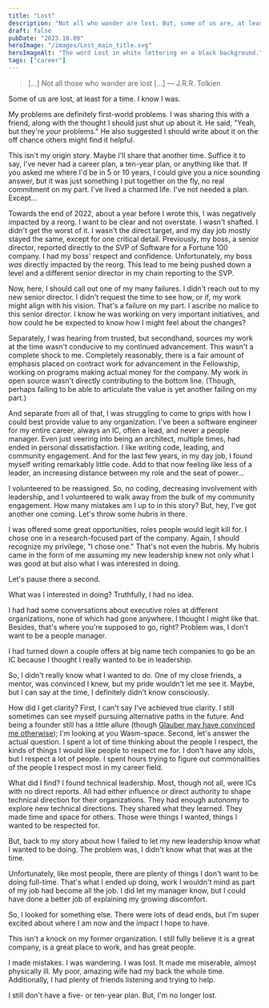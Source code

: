 ```yaml
---
title: "Lost"
description: "Not all who wander are lost. But, some of us are, at least for a time."
draft: false
pubDate: "2023.10.09"
heroImage: "/images/Lost_main_title.svg"
heroImageAlt: "The word Lost in white lettering on a black background."
tags: ["career"]
---
```


> [...] Not all those who wander are lost [...] &mdash; J.R.R. Tolkien

Some of us are lost, at least for a time. I know I was.

My problems are definitely first-world problems. I was sharing this with a friend, along with the thought I should just shut up about it. He said, "Yeah, but they're *your* problems." He also suggested I should write about it on the off chance others might find it helpful.

This isn't my origin story. Maybe I'll share that another time. Suffice it to say, I've never had a career plan, a ten-year plan, or anything like that. If you asked me where I'd be in 5 or 10 years, I could give you a nice sounding answer, but it was just something I put together on the fly, no real commitment on my part. I've lived a charmed life. I've not needed a plan. Except...

Towards the end of 2022, about a year before I wrote this, I was negatively impacted by a reorg. I want to be clear and not overstate. I wasn't shafted. I didn't get the worst of it. I wasn't the direct target, and my day job mostly stayed the same, except for one critical detail. Previously, my boss, a senior director, reported directly to the SVP of Software for a Fortune 100 company. I had my boss' respect and confidence. Unfortunately, my boss *was* directly impacted by the reorg. This lead to me being pushed down a level and a different senior director in my chain reporting to the SVP. 

Now, here, I should call out one of my many failures. I didn't reach out to my new senior director. I didn't request the time to see how, or if, my work might align with his vision. That's a failure on my part. I ascribe no malice to this senior director. I know he was working on very important initiatives, and how could he be expected to know how I might feel about the changes?

Separately, I was hearing from trusted, but secondhand, sources my work at the time wasn't conducive to my continued advancement. This wasn't a complete shock to me. Completely reasonably, there is a fair amount of emphasis placed on contract work for advancement in the Fellowship, working on programs making actual money for the company. My work in open source wasn't directly contributing to the bottom line. (Though, perhaps failing to be able to articulate the value is yet another failing on my part.)

And separate from all of that, I was struggling to come to grips with how I could best provide value to any organization.  I've been a software engineer for my entire career, always an IC, often a lead, and never a people manager. Even just veering into being an architect, multiple times, had ended in personal dissatisfaction. I like writing code, leading, and community engagement. And for the last few years, in my day job, I found myself writing remarkably little code. Add to that now feeling like less of a leader, an increasing distance between my role and the seat of power...

I volunteered to be reassigned. So, no coding, decreasing involvement with leadership, and I volunteered to walk away from the bulk of my community engagement. How many mistakes am I up to in this story? But, hey, I've got another one coming. Let's throw some hubris in there. 

I was offered some great opportunities, roles people would legit kill for. I chose one in a research-focused part of the company. Again, I should recognize my privilege, "I chose one." That's not even the hubris. My hubris came in the form of me assuming my new leadership knew not only what I was good at but also what I was interested in doing.

Let's pause there a second.

What was I interested in doing? Truthfully, I had no idea.

I had had some conversations about executive roles at different organizations, none of which had gone anywhere. I thought I might like that. Besides, that's where you're supposed to go, right? Problem was, I don't want to be a people manager.

I had turned down a couple offers at big name tech companies to go be an IC because I thought I really wanted to be in leadership. 

So, I didn't really know what I wanted to do. One of my close friends, a mentor, was convinced I knew, but my pride wouldn't let me see it. Maybe, but I can say at the time, I definitely didn't know consciously.

How did I get clarity? First, I can't say I've achieved true clarity. I still sometimes can see myself pursuing alternative paths in the future. And being a founder still has a little allure (though [Glauber may have convinced me otherwise](https://www.linkedin.com/feed/update/urn:li:activity:7085637026854629376?updateEntityUrn=urn%3Ali%3Afs_feedUpdate%3A%28V2%2Curn%3Ali%3Aactivity%3A7085637026854629376%29)); I'm looking at you Wasm-space. Second, let's answer the actual question. I spent a lot of time thinking about the people I respect, the kinds of things I would like people to respect me for. I don't have any idols, but I respect a lot of people. I spent hours trying to figure out commonalities of the people I respect most in my career field.

What did I find? I found technical leadership. Most, though not all, were ICs with no direct reports. All had either influence or direct authority to shape technical direction for their organizations. They had enough autonomy to explore new technical directions. They shared what they learned. They made time and space for others. Those were things I wanted, things I wanted to be respected for. 

But, back to my story about how I failed to let my new leadership know what I wanted to be doing. The problem was, I didn't know what that was at the time.

Unfortunately, like most people, there are plenty of things I don't want to be doing full-time. That's what I ended up doing, work I wouldn't mind as part of my job had become all the job. I did let my manager know, but I could have done a better job of explaining my growing discomfort.

So, I looked for something else. There were lots of dead ends, but I'm super excited about where I am now and the impact I hope to have. 

This isn't a knock on my former organization. I still fully believe it is a great company, is a great place to work, and has great people.

I made mistakes. I was wandering. I was lost. It made me miserable, almost physically ill. My poor, amazing wife had my back the whole time. Additionally, I had plenty of friends listening and trying to help. 

I still don't have a five- or ten-year plan. But, I'm no longer lost.